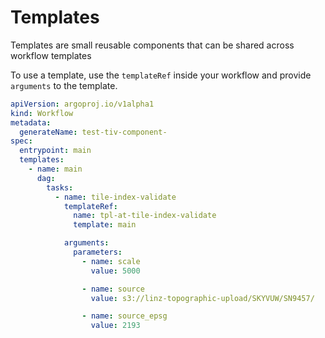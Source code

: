 # Templates

Templates are small reusable components that can be shared across workflow templates

To use a template, use the `templateRef` inside your workflow and provide `arguments` to the template.

```yaml
apiVersion: argoproj.io/v1alpha1
kind: Workflow
metadata:
  generateName: test-tiv-component-
spec:
  entrypoint: main
  templates:
    - name: main
      dag:
        tasks:
          - name: tile-index-validate
            templateRef:
              name: tpl-at-tile-index-validate
              template: main

            arguments:
              parameters:
                - name: scale
                  value: 5000

                - name: source
                  value: s3://linz-topographic-upload/SKYVUW/SN9457/

                - name: source_epsg
                  value: 2193
```
